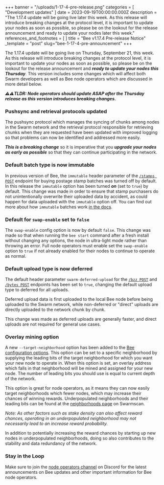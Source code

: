 +++
banner = "/uploads/1-17-4-pre-release.png"
categories = [ "Development updates" ]
date = 2023-09-19T00:00:00.000Z
description = "The 1.17.4 update will be going live later this week. As this release will introduce breaking changes at the protocol level, it is important to update your nodes as soon as possible, so please be on the lookout for the release announcement and ready to update your nodes later this week."
references_and_footnotes = [ ]
title = "Bee v1.17.4 Pre-release Notice"
_template = "post"
slug="bee-1-17-4-pre-announcement"
+++


The 1.17.4 update will be going live on Thursday, September 21, this week. As this release will introduce breaking changes at the protocol level, it is important to update your nodes as soon as possible, so please be on the lookout for the release announcement and ***ready to update your nodes this Thursday***. This version includes some changes which will affect both Swarm developers as well as Bee node operators which are discussed in more detail below. 

***⚠️⚠️TLDR: Node operators should update ASAP after the Thursday release as this version introduces breaking changes.***

### Pushsync and retrieval protocols updated

The pushsync protocol which manages the syncing of chunks among nodes in the Swarm network and the retrieval protocol responsible for retrieving chunks when they are requested have been updated with improved logging so that problems can now be identified and addressed more easily.

***This is a breaking change*** so it is imperative that you ***upgrade your nodes as early as possible*** so that they can continue participating in the network.


### Default batch type is now immutable

In previous version of Bee, the `immutable` header parameter of the [`/stamps POST`](https://docs.ethswarm.org/api/#tag/Postage-Stamps/paths/~1stamps~1%7Bamount%7D~1%7Bdepth%7D/post) endpoint for buying postage stamp batches was turned off by default. In this release the `immutable` option has been turned ***on*** (set to `true`) by default. This change was made in order to ensure that stamp purchasers do not unintentionally overwrite their uploaded data by accident, as could happen for data uploaded with the `immutable` option off. You can find out more about how `immutable` batches work [in the docs](https://docs.ethswarm.org/docs/learn/technology/contracts/postage-stamp/#batch-utilisation).


### Default for `swap-enable` set to `false`

The `swap-enable` config option is now by default `false`. This change was made so that when running the `bee start` command after a fresh install without changing any options, the node in ultra-light mode rather than throwing an error. Full node operators must enable set the `swap-enable` option to `true` if not already enabled for their nodes to continue to operate as normal.

### Default upload type is now deferred

The default header parameter `swarm-deferred-upload` for the [`/bzz POST`](https://docs.ethswarm.org/api/#tag/BZZ/paths/~1bzz/post) and [`/bytes POST`](https://docs.ethswarm.org/api/#tag/Bytes/paths/~1bytes/post) endpoints has been set to `true`, changing the default upload type to deferred for all uploads. 

Deferred upload data is first uploaded to the local Bee node before being uploaded to the Swarm network, while non-deferred or "direct" uploads are directly uploaded to the network chunk by chunk.

This change was made as deferred uploads are generally faster, and direct uploads are not required for general use cases.

### Overlay mining option

A new `--target-neighborhood` option has been added to the [Bee configuration options](https://docs.ethswarm.org/docs/bee/working-with-bee/configuration#configuration-for-bee-start). This option can be set to a specific neighborhood by supplying the leading bits of the target neighborhood for which you want your new node to operate in. When this option is set, an overlay address which falls in that neighborhood will be mined and assigned for your new node. The number of leading bits you should use is equal to current depth of the network. 

This option is great for node operators, as it means they can now easily target neighborhoods which fewer nodes, which may increase their chances of winning rewards. Underpopulated neighborhoods and their leading bits can be found at the [neighborhoods page](https://swarmscan.io/neighborhoods) on Swarmscan. 

*Note: As other factors such as stake density can also affect reward chances, operating in an underpopulated neighborhood may not necessarily lead to an increase reward probability.*

In addition to potentially increasing the reward chances by starting up new nodes in underpopulated neighborhoods, doing so also contributes to the stability and data redundancy of the network.

### Stay in the Loop

Make sure to join the [node operators channel](https://discord.com/channels/799027393297514537/811553590170353685) on Discord for the latest announcements on Bee updates and other important information for Bee node operators.
